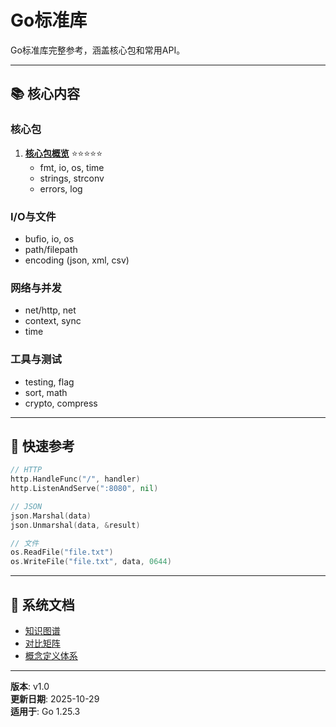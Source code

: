 ﻿# Go标准库

Go标准库完整参考，涵盖核心包和常用API。

---

## 📚 核心内容

### 核心包

1. **[核心包概览](./01-核心包概览.md)** ⭐⭐⭐⭐⭐
   - fmt, io, os, time
   - strings, strconv
   - errors, log

### I/O与文件

- bufio, io, os
- path/filepath
- encoding (json, xml, csv)

### 网络与并发

- net/http, net
- context, sync
- time

### 工具与测试

- testing, flag
- sort, math
- crypto, compress

---

## 🚀 快速参考

```go
// HTTP
http.HandleFunc("/", handler)
http.ListenAndServe(":8080", nil)

// JSON
json.Marshal(data)
json.Unmarshal(data, &result)

// 文件
os.ReadFile("file.txt")
os.WriteFile("file.txt", data, 0644)
```

---

## 📖 系统文档

- [知识图谱](./00-知识图谱.md)
- [对比矩阵](./00-对比矩阵.md)
- [概念定义体系](./00-概念定义体系.md)

---

**版本**: v1.0  
**更新日期**: 2025-10-29  
**适用于**: Go 1.25.3
